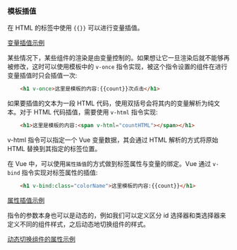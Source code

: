 
### 模板插值

在 HTML 的标签中使用 `{{}}` 可以进行变量插值。

[变量插值示例](t/01_bind_text.html)

某些情况下，某些组件的渲染是由变量控制的。如果想让它一旦渲染后就不能够再被修改，这时可以使用模板中的 `v-once` 指令实现，被这个指令设置的组件在进行变量插值时只会插值一次:
```html
    <h1 v-once>这里是模板的内容:{{count}}次点击</h1>
```

如果要插值的文本为一段 HTML 代码，使用双括号会将其内的变量解析为纯文本。对于 HTML 代码插值，需要使用 `v-html` 指令实现:
```html
    <h1>这里是模板的内容:<span v-html="countHTML"></span></h1>
```
v-html 指令可以指定一个 Vue 变量数据，其会通过 HTML 解析的方式将原始 HTML 替换到其指定的标签位置。

在 Vue 中，可以使用`属性插值`的方式做到标签属性与变量的绑定。Vue 通过 `v-bind` 指令实现对标签属性的插值:
```html
    <h1 v-bind:class="colorName">这里模板的内容:{{count}}</h1>
```

[属性插值示例](t/01_bind_attr.html)

指令的参数本身也可以是动态的，例如我们可以定义区分 id 选择器和类选择器来定义不同的组件样式，之后动态地切换组件的样式。

[动态切换组件的属性示例](t/01_dynamic_switch.html)

